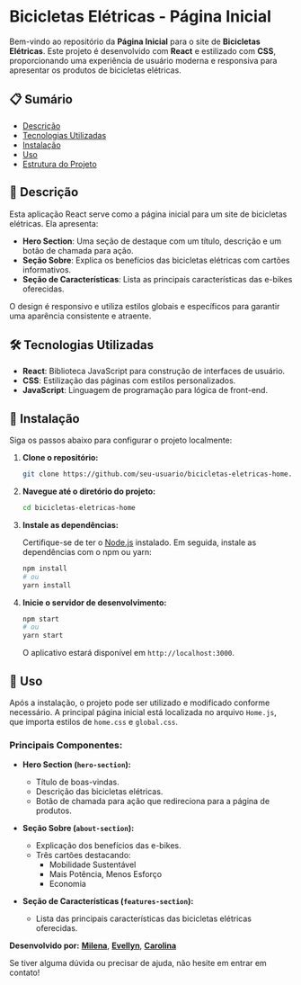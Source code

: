 # **Bicicletas Elétricas - Página Inicial**

Bem-vindo ao repositório da **Página Inicial** para o site de **Bicicletas Elétricas**. Este projeto é desenvolvido com **React** e estilizado com **CSS**, proporcionando uma experiência de usuário moderna e responsiva para apresentar os produtos de bicicletas elétricas.

## 📋 **Sumário**

- [Descrição](#descrição)
- [Tecnologias Utilizadas](#tecnologias-utilizadas)
- [Instalação](#instalação)
- [Uso](#uso)
- [Estrutura do Projeto](#estrutura-do-projeto)

## 📝 **Descrição**

Esta aplicação React serve como a página inicial para um site de bicicletas elétricas. Ela apresenta:

- **Hero Section**: Uma seção de destaque com um título, descrição e um botão de chamada para ação.
- **Seção Sobre**: Explica os benefícios das bicicletas elétricas com cartões informativos.
- **Seção de Características**: Lista as principais características das e-bikes oferecidas.

O design é responsivo e utiliza estilos globais e específicos para garantir uma aparência consistente e atraente.

## 🛠️ **Tecnologias Utilizadas**

- **React**: Biblioteca JavaScript para construção de interfaces de usuário.
- **CSS**: Estilização das páginas com estilos personalizados.
- **JavaScript**: Linguagem de programação para lógica de front-end.

## 🚀 **Instalação**

Siga os passos abaixo para configurar o projeto localmente:

1. **Clone o repositório:**

   ```bash
   git clone https://github.com/seu-usuario/bicicletas-eletricas-home.git
   ```

2. **Navegue até o diretório do projeto:**

   ```bash
   cd bicicletas-eletricas-home
   ```

3. **Instale as dependências:**

   Certifique-se de ter o [Node.js](https://nodejs.org/) instalado. Em seguida, instale as dependências com o npm ou yarn:

   ```bash
   npm install
   # ou
   yarn install
   ```

4. **Inicie o servidor de desenvolvimento:**

   ```bash
   npm start
   # ou
   yarn start
   ```

   O aplicativo estará disponível em `http://localhost:3000`.

## 🎨 **Uso**

Após a instalação, o projeto pode ser utilizado e modificado conforme necessário. A principal página inicial está localizada no arquivo `Home.js`, que importa estilos de `home.css` e `global.css`.

### **Principais Componentes:**

- **Hero Section (`hero-section`):**
  - Título de boas-vindas.
  - Descrição das bicicletas elétricas.
  - Botão de chamada para ação que redireciona para a página de produtos.

- **Seção Sobre (`about-section`):**
  - Explicação dos benefícios das e-bikes.
  - Três cartões destacando:
    - Mobilidade Sustentável
    - Mais Potência, Menos Esforço
    - Economia

- **Seção de Características (`features-section`):**
  - Lista das principais características das bicicletas elétricas oferecidas.


**Desenvolvido por:**
**[Milena]([https://github.com/MilenaCodinhoto])**,
**[Evellyn]([https://github.com/evojeda])**,
**[Carolina]([https://github.com/Linasferraz])**


Se tiver alguma dúvida ou precisar de ajuda, não hesite em entrar em contato!
